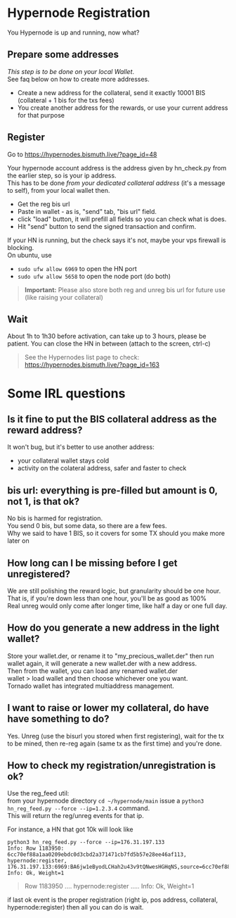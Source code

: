 # Hypernode Registration

You Hypernode is up and running, now what?


## Prepare some addresses
*This step is to be done on your local Wallet*.  
See faq below on how to create more addresses. 

* Create a new address for the collateral, send it exactly 10001 BIS (collateral + 1 bis for the txs fees)
* You create another address for the rewards, or use your current address for that purpose

## Register

Go to https://hypernodes.bismuth.live/?page_id=48

Your hypernode account address is the address given by hn_check.py from the earlier step, so is your ip address.  
This has to be done *from your dedicated collateral address* (it's a message to self), from your local wallet then.


- Get the reg bis url
- Paste in wallet - as is, "send" tab, "bis url" field. 
- click "load" button, it will prefill all fields so you can check what is does.  
- Hit "send" button to send the signed transaction and confirm.

If your HN is running, but the check says it's not, maybe your vps firewall is blocking.  
On ubuntu, use 
* `sudo ufw allow 6969` to open the HN port
* `sudo ufw allow 5658` to open the node port
(do both)

> **Important:** Please also store both reg and unreg bis url for future use (like raising your collateral)

## Wait

About 1h to 1h30 before activation, can take up to 3 hours, please be patient.
You can close the HN in between
(attach to the screen, ctrl-c)

> See the Hypernodes list page to check: https://hypernodes.bismuth.live/?page_id=163


# Some IRL questions

## Is it fine to put the BIS collateral address as the reward address?
It won't  bug, but it's better to use another address:  
- your collateral wallet stays cold
-  activity on the colateral address, safer and faster to check

## bis url: everything is pre-filled but amount is 0, not 1, is that ok?
No bis is harmed for registration.  
You send 0 bis, but some data, so there are a few fees.  
Why we said to have 1 BIS, so it covers for some TX should you make more later on

## How long can I be missing before I get unregistered?
We are still polishing the reward logic, but granularity should be one hour.  
That is, if you're down less than one hour, you'll be as good as 100%  
Real unreg would only come after longer time, like half a day or one full day.

## How do you generate a new address in the light wallet?
Store your wallet.der, or rename it to "my_precious_wallet.der" then run wallet again, it will generate a new wallet.der with a new address.  
Then from the wallet, you can load any renamed wallet.der  
wallet > load wallet and then choose whichever one you want.  
Tornado wallet has integrated multiaddress management.

## I want to raise or lower my collateral, do have have something to do?
Yes. Unreg (use the bisurl you stored when first registering), wait for the tx to be mined, then re-reg again (same tx as the first time) and you're done.

## How to check my registration/unregistration is ok?
Use the reg_feed util:  
from your hypernode directory `cd ~/hypernode/main`
issue a `python3 hn_reg_feed.py --force --ip=1.2.3.4`  command.  
This will return the reg/unreg events for that ip.  

For instance, a HN that got 10k will look like
```
python3 hn_reg_feed.py --force --ip=176.31.197.133
Info: Row 1183950: 6cc70ef88a1aa0209ebdc0d3cbd2a371471cb7fd5b57e28ee46af113, hypernode:register, 176.31.197.133:6969:BA6jw1eByodLCHah2u43v9tQNwesHGHqNS,source=6cc70ef88a1aa0209ebdc0d3cbd2a371471cb7fd5b57e28ee46af113,reward=25125e9bb305fafd51ceb2858d355f77da99550b933ec0923cd156ff
Info: Ok, Weight=1
```
> Row 1183950 ....    hypernode:register .....   Info: Ok, Weight=1

if last ok event is the proper registration  (right  ip, pos address, collateral, hypernode:register) then all you can do is wait.
